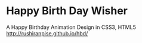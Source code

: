 # Happy Birth Day Wisher
A Happy Birthday Animation Design in CSS3, HTML5 http://rushiranpise.github.io/hbd/
